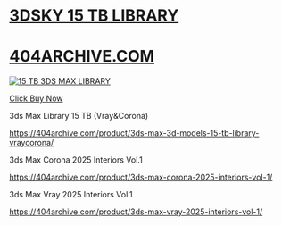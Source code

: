 # <a href="https://404archive.com/product/3ds-max-3d-models-15-tb-library-vraycorona/)"> 3DSKY 15 TB LIBRARY </a>
# <a href="https://404archive.com/)">404ARCHIVE.COM</a>

<a href="https://404archive.com/product/3ds-max-3d-models-15-tb-library-vraycorona/">
  <img src="https://resmim.net/cdn/2025/01/26/Da65G7.png" alt="15 TB 3DS MAX LIBRARY" border="0" />
</a>



<a class="blink" href="https://404archive.com/product/3ds-max-3d-models-15-tb-library-vraycorona/">Click Buy Now</a>



3ds Max Library 15 TB (Vray&Corona)

https://404archive.com/product/3ds-max-3d-models-15-tb-library-vraycorona/

3ds Max Corona 2025 Interiors Vol.1

https://404archive.com/product/3ds-max-corona-2025-interiors-vol-1/

3ds Max Vray 2025 Interiors Vol.1

https://404archive.com/product/3ds-max-vray-2025-interiors-vol-1/
